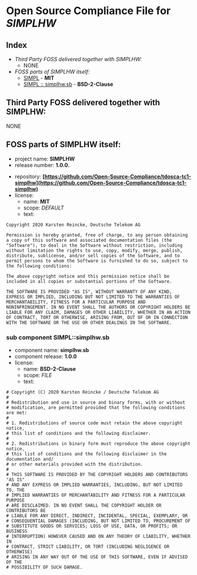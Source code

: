 # **O**pen **S**ource **C**ompliance **F**ile for *SIMPLHW*

<!-- if your work is open source software too, treat as part of this list -->
## Index
* *Third Party FOSS delivered together with SIMPLHW:*
  - NONE
* *FOSS parts of SIMPLHW itself:*
  - [SIMPL](#simpl) - **MIT**
  - [SIMPL :: simplhw.sb](#simplhw.sb) - **BSD-2-Clause**

<!-- ## SIMPLHW uses the following third party OSS components: -->
## Third Party FOSS delivered together with SIMPLHW:

NONE

## FOSS parts of SIMPLHW itself: <a id="simpl"></a>

* project name: **SIMPLHW**
* release number: **1.0.0.**
<!-- * homepage:  * -->
* repository: **[https://github.com/Open-Source-Compliance/tdosca-tc1-simplhw](https://github.com/Open-Source-Compliance/tdosca-tc1-simplhw)**
* license:
  - name: **MIT**
  - scope: *DEFAULT*
  - text:
```
Copyright 2020 Karsten Reincke, Deutsche Telekom AG

Permission is hereby granted, free of charge, to any person obtaining
a copy of this software and associated documentation files (the
"Software"), to deal in the Software without restriction, including
without limitation the rights to use, copy, modify, merge, publish,
distribute, sublicense, and/or sell copies of the Software, and to
permit persons to whom the Software is furnished to do so, subject to
the following conditions:

The above copyright notice and this permission notice shall be
included in all copies or substantial portions of the Software.

THE SOFTWARE IS PROVIDED "AS IS", WITHOUT WARRANTY OF ANY KIND,
EXPRESS OR IMPLIED, INCLUDING BUT NOT LIMITED TO THE WARRANTIES OF
MERCHANTABILITY, FITNESS FOR A PARTICULAR PURPOSE AND
NONINFRINGEMENT. IN NO EVENT SHALL THE AUTHORS OR COPYRIGHT HOLDERS BE
LIABLE FOR ANY CLAIM, DAMAGES OR OTHER LIABILITY, WHETHER IN AN ACTION
OF CONTRACT, TORT OR OTHERWISE, ARISING FROM, OUT OF OR IN CONNECTION
WITH THE SOFTWARE OR THE USE OR OTHER DEALINGS IN THE SOFTWARE.
```

### sub component SIMPL::simplhw.sb <a id="simplhw.sb"></a>

* component name: **simplhw.sb**
* component release: **1.0.0**
* license:
  - name: **BSD-2-Clause**
  - scope: *FILE*
  - text:
```
# Copyright (C) 2020 Karsten Reincke / Deutsche Telekom AG
#
# Redistribution and use in source and binary forms, with or without
# modification, are permitted provided that the following conditions are met:
#
# 1. Redistributions of source code must retain the above copyright notice,
# this list of conditions and the following disclaimer.
#
# 2. Redistributions in binary form must reproduce the above copyright notice,
# this list of conditions and the following disclaimer in the documentation and/
# or other materials provided with the distribution.
#
# THIS SOFTWARE IS PROVIDED BY THE COPYRIGHT HOLDERS AND CONTRIBUTORS "AS IS"
# AND ANY EXPRESS OR IMPLIED WARRANTIES, INCLUDING, BUT NOT LIMITED TO, THE
# IMPLIED WARRANTIES OF MERCHANTABILITY AND FITNESS FOR A PARTICULAR PURPOSE
# ARE DISCLAIMED. IN NO EVENT SHALL THE COPYRIGHT HOLDER OR CONTRIBUTORS BE
# LIABLE FOR ANY DIRECT, INDIRECT, INCIDENTAL, SPECIAL, EXEMPLARY, OR
# CONSEQUENTIAL DAMAGES (INCLUDING, BUT NOT LIMITED TO, PROCUREMENT OF
# SUBSTITUTE GOODS OR SERVICES; LOSS OF USE, DATA, OR PROFITS; OR BUSINESS
# INTERRUPTION) HOWEVER CAUSED AND ON ANY THEORY OF LIABILITY, WHETHER IN
# CONTRACT, STRICT LIABILITY, OR TORT (INCLUDING NEGLIGENCE OR OTHERWISE)
# ARISING IN ANY WAY OUT OF THE USE OF THIS SOFTWARE, EVEN IF ADVISED OF THE
# POSSIBILITY OF SUCH DAMAGE.

```
